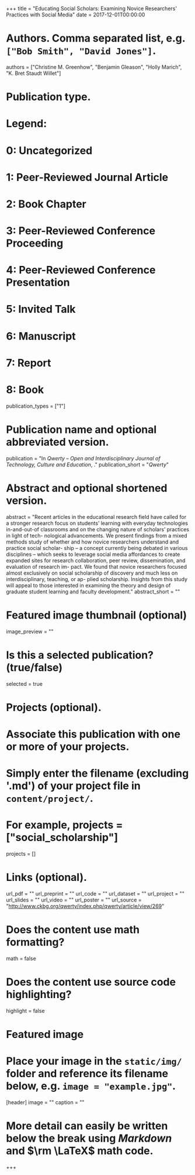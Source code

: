 +++
title = "Educating Social Scholars: Examining Novice Researchers' Practices with Social Media"
date = 2017-12-01T00:00:00

# Authors. Comma separated list, e.g. `["Bob Smith", "David Jones"]`.
authors = ["Christine M. Greenhow", "Benjamin Gleason", "Holly Marich", "K. Bret Staudt Willet"]

# Publication type.
# Legend:
#  0: Uncategorized
#  1: Peer-Reviewed Journal Article
#  2: Book Chapter
#  3: Peer-Reviewed Conference Proceeding
#  4: Peer-Reviewed Conference Presentation
#  5: Invited Talk
#  6: Manuscript
#  7: Report
#  8: Book
publication_types = ["1"]

# Publication name and optional abbreviated version.
publication = "In *Qwerty – Open and Interdisciplinary Journal of Technology, Culture and Education*, ."
publication_short = "*Qwerty*"

# Abstract and optional shortened version.
abstract = "Recent articles in the educational research field have called for a stronger research focus on students’ learning with everyday technologies in-and-out-of classrooms and on the changing nature of scholars’ practices in light of tech- nological advancements. We present findings from a mixed methods study of whether and how novice researchers understand and practice social scholar- ship – a concept currently being debated in various disciplines – which seeks to leverage social media affordances to create expanded sites for research collaboration, peer review, dissemination, and evaluation of research im- pact. We found that novice researchers focused almost exclusively on social scholarship of discovery and much less on interdisciplinary, teaching, or ap- plied scholarship. Insights from this study will appeal to those interested in examining the theory and design of graduate student learning and faculty development."
abstract_short = ""

# Featured image thumbnail (optional)
image_preview = ""

# Is this a selected publication? (true/false)
selected = true

# Projects (optional).
#   Associate this publication with one or more of your projects.
#   Simply enter the filename (excluding '.md') of your project file in `content/project/`. 
#   For example, projects = ["social_scholarship"]
projects = []

# Links (optional).
url_pdf = ""
url_preprint = ""
url_code = ""
url_dataset = ""
url_project = ""
url_slides = ""
url_video = ""
url_poster = ""
url_source = "http://www.ckbg.org/qwerty/index.php/qwerty/article/view/269"

# Does the content use math formatting?
math = false

# Does the content use source code highlighting?
highlight = false

# Featured image
# Place your image in the `static/img/` folder and reference its filename below, e.g. `image = "example.jpg"`.
[header]
image = ""
caption = ""

# More detail can easily be written below the break using *Markdown* and $\rm \LaTeX$ math code.

+++

